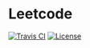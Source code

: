 # Leetcode

[![Travis CI](https://img.shields.io/travis/com/miRoox/Leetcode)](https://travis-ci.com/miRoox/Leetcode)
[![License](https://img.shields.io/github/license/miRoox/Leetcode.svg)](https://github.com/miRoox/Leetcode/blob/master/LICENSE)

